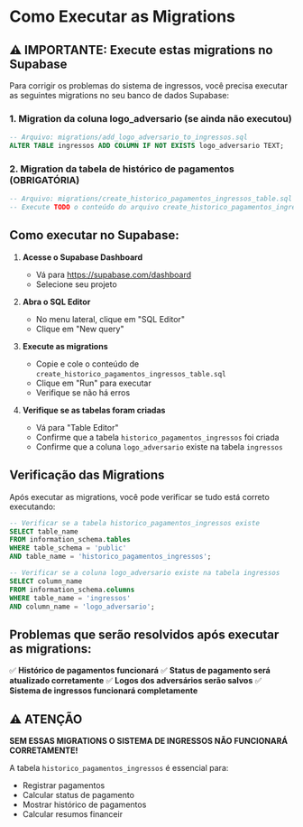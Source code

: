 # Como Executar as Migrations

## ⚠️ IMPORTANTE: Execute estas migrations no Supabase

Para corrigir os problemas do sistema de ingressos, você precisa executar as seguintes migrations no seu banco de dados Supabase:

### 1. Migration da coluna logo_adversario (se ainda não executou)
```sql
-- Arquivo: migrations/add_logo_adversario_to_ingressos.sql
ALTER TABLE ingressos ADD COLUMN IF NOT EXISTS logo_adversario TEXT;
```

### 2. Migration da tabela de histórico de pagamentos (OBRIGATÓRIA)
```sql
-- Arquivo: migrations/create_historico_pagamentos_ingressos_table.sql
-- Execute TODO o conteúdo do arquivo create_historico_pagamentos_ingressos_table.sql
```

## Como executar no Supabase:

1. **Acesse o Supabase Dashboard**
   - Vá para https://supabase.com/dashboard
   - Selecione seu projeto

2. **Abra o SQL Editor**
   - No menu lateral, clique em "SQL Editor"
   - Clique em "New query"

3. **Execute as migrations**
   - Copie e cole o conteúdo de `create_historico_pagamentos_ingressos_table.sql`
   - Clique em "Run" para executar
   - Verifique se não há erros

4. **Verifique se as tabelas foram criadas**
   - Vá para "Table Editor"
   - Confirme que a tabela `historico_pagamentos_ingressos` foi criada
   - Confirme que a coluna `logo_adversario` existe na tabela `ingressos`

## Verificação das Migrations

Após executar as migrations, você pode verificar se tudo está correto executando:

```sql
-- Verificar se a tabela historico_pagamentos_ingressos existe
SELECT table_name 
FROM information_schema.tables 
WHERE table_schema = 'public' 
AND table_name = 'historico_pagamentos_ingressos';

-- Verificar se a coluna logo_adversario existe na tabela ingressos
SELECT column_name 
FROM information_schema.columns 
WHERE table_name = 'ingressos' 
AND column_name = 'logo_adversario';
```

## Problemas que serão resolvidos após executar as migrations:

✅ **Histórico de pagamentos funcionará**
✅ **Status de pagamento será atualizado corretamente**
✅ **Logos dos adversários serão salvos**
✅ **Sistema de ingressos funcionará completamente**

## ⚠️ ATENÇÃO

**SEM ESSAS MIGRATIONS O SISTEMA DE INGRESSOS NÃO FUNCIONARÁ CORRETAMENTE!**

A tabela `historico_pagamentos_ingressos` é essencial para:
- Registrar pagamentos
- Calcular status de pagamento
- Mostrar histórico de pagamentos
- Calcular resumos financeir